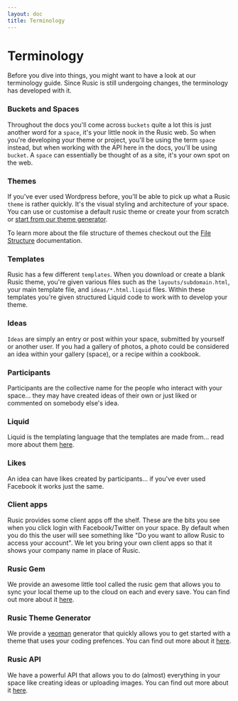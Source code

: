 ```yaml
---
layout: doc
title: Terminology
---
```


# Terminology

Before you dive into things, you might want to have a look at our terminology guide. Since Rusic is still undergoing changes, the terminology has developed with it.

### Buckets and Spaces

Throughout the docs you'll come across `buckets` quite a lot this is just another word for a `space`, it's your little nook in the Rusic web. So when you're developing your theme or project, you'll be using the term `space` instead, but when working with the API here in the docs, you'll be using `bucket`. A `space` can essentially be thought of as a site, it's your own spot on the web.

### Themes

If you've ever used Wordpress before, you'll be able to pick up what a Rusic `theme` is rather quickly. It's the visual styling and architecture of your space. You can use or customise a default rusic theme or create your from scratch or [start from our theme generator](http://github.com/rusic/generator-rusic-theme).

To learn more about the file structure of themes checkout out the [File Structure](/themes/file-structure/) documentation.

### Templates

Rusic has a few different `templates`. When you download or create a blank Rusic theme, you're given various files such as the `layouts/subdomain.html`, your main template file, and `ideas/*.html.liquid` files. Within these templates you're given structured Liquid code to work with to develop your theme.

### Ideas

`Ideas` are simply an entry or post within your space, submitted by yourself or another user. If you had a gallery of photos, a photo could be considered an idea within your gallery (space), or a recipe within a cookbook.

### Participants

Participants are the collective name for the people who interact with your space... they may have created ideas of their own or just liked or commented on somebody else's idea.

### Liquid

Liquid is the templating language that the templates are made from... read more about them [here](/themes/liquid/).

### Likes

An idea can have likes created by participants... if you've ever used Facebook it works just the same.

### Client apps

Rusic provides some client apps off the shelf. These are the bits you see when you click login with Facebook/Twitter on your space. By default when you do this the user will see something like "Do you want to allow Rusic to access your account". We let you bring your own client apps so that it shows your company name in place of Rusic.

### Rusic Gem

We provide an awesome little tool called the rusic gem that allows you to sync your local theme up to the cloud on each and every save. You can find out more about it [here](http://github.com/rusic/rusic-gem).

### Rusic Theme Generator

We provide a [yeoman](http://yeoman.io) generator that quickly allows you to get started with a theme that uses your coding prefences. You can find out more about it [here](http://github.com/rusic/generator-rusic-theme).

### Rusic API

We have a powerful API that allows you to do (almost) everything in your space like creating ideas or uploading images. You can find out more about it [here](/api).
